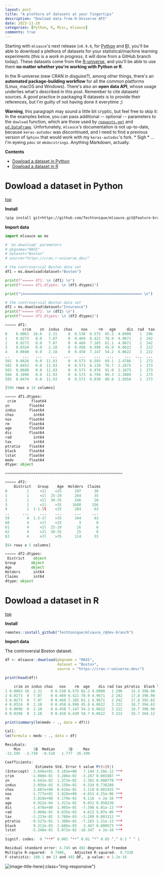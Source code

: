 ```yaml
---
layout: post
title: "A plethora of datasets at your fingertips"
description: "Dowload data from R-Universe API"
date: 2023-11-20
categories: [Python, R, Misc, mlsauce]
comments: true
---
```


Starting with `mlsauce`'s next release (`v0.9.0`, for [Python](https://github.com/Techtonique/mlsauce) and [R](https://github.com/Techtonique/mlsauce_r)), you'll be able to download a plethora of datasets for your statistical/machine learning experiments (this is a _work in progress_, it will done from a GitHub branch today). These datasets come from the [R-universe](https://r-universe.dev/search/), and you'll be able to use them **no matter whether you're working with Python or R**. 

In the R-universe (new CRAN in disguise?), among other things, there's an **automated package-building workflow** for all the common platforms (Linux, macOS and Windows). There's also an **open data API**, whose usage underlies what's described in this post. Remember to cite datasets' sources. A _good_ practice in packaging R datasets is to provide their  references, but I'm guilty of not having done it everytime ;) 

**Warning**, this paragraph may sound a little bit cryptic, but feel free to skip it: In the examples below, you can pass additional -- optional -- parameters to the `dowload` function, which are those used by [`requests.get`](https://requests.readthedocs.io/en/latest/api/#requests.get) and [`pd.DataFrame`](https://pandas.pydata.org/pandas-docs/stable/reference/api/pandas.DataFrame.html#pandas-dataframe). Unfortunately, `mlsauce`'s documentation is not up-to-date, because `keras-autodoc` was discontinued, and I need to find a previous version of `Sphinx` that would work with my `keras-autodoc`'s fork. * Sigh * ... I'm eyeing `pdoc` or `mkdocstrings`. Anything Markdown, actually. 

**Contents**

<ul>
 <li> <a href="#dowload-a-dataset-in-python">Dowload a dataset in Python</a> </li>
 <li> <a href="#dowload-a-dataset-in-r">Dowload a dataset in R</a> </li>
</ul>


# Dowload a dataset in Python 

<a href="#">top</a>

**Install**

```bash
!pip install git+https://github.com/Techtonique/mlsauce.git@feature-branch
```

**Import data**

```Python
import mlsauce as ms 

# `ms.download` parameters 
# pkgname="MASS"
# dataset="Boston"
# source="https://cran.r-universe.dev/"

# the controversial Boston data set 
df1 = ms.download(dataset="Boston")

print(f"===== df1: \n {df1} \n")
print(f"===== df1.dtypes: \n {df1.dtypes}")

print("\n====================================================== \n")

# the controversial Boston data set 
df2 = ms.download(dataset="Insurance")
print(f"===== df2: \n {df2} \n")
print(f"===== df2.dtypes: \n {df2.dtypes}")
````
```Python
===== df1: 
        crim    zn  indus  chas    nox     rm   age     dis  rad  tax  ptratio   black  lstat  medv
0    0.0063  18.0   2.31     0  0.538  6.575  65.2  4.0900    1  296     15.3  396.90   4.98  24.0
1    0.0273   0.0   7.07     0  0.469  6.421  78.9  4.9671    2  242     17.8  396.90   9.14  21.6
2    0.0273   0.0   7.07     0  0.469  7.185  61.1  4.9671    2  242     17.8  392.83   4.03  34.7
3    0.0324   0.0   2.18     0  0.458  6.998  45.8  6.0622    3  222     18.7  394.63   2.94  33.4
4    0.0690   0.0   2.18     0  0.458  7.147  54.2  6.0622    3  222     18.7  396.90   5.33  36.2
..      ...   ...    ...   ...    ...    ...   ...     ...  ...  ...      ...     ...    ...   ...
501  0.0626   0.0  11.93     0  0.573  6.593  69.1  2.4786    1  273     21.0  391.99   9.67  22.4
502  0.0453   0.0  11.93     0  0.573  6.120  76.7  2.2875    1  273     21.0  396.90   9.08  20.6
503  0.0608   0.0  11.93     0  0.573  6.976  91.0  2.1675    1  273     21.0  396.90   5.64  23.9
504  0.1096   0.0  11.93     0  0.573  6.794  89.3  2.3889    1  273     21.0  393.45   6.48  22.0
505  0.0474   0.0  11.93     0  0.573  6.030  80.8  2.5050    1  273     21.0  396.90   7.88  11.9

[506 rows x 14 columns] 

===== df1.dtypes: 
 crim       float64
zn         float64
indus      float64
chas         int64
nox        float64
rm         float64
age        float64
dis        float64
rad          int64
tax          int64
ptratio    float64
black      float64
lstat      float64
medv       float64
dtype: object

====================================================== 

===== df2: 
    District   Group    Age  Holders  Claims
0         1     <1l    <25      197      38
1         1     <1l  25-29      264      35
2         1     <1l  30-35      246      20
3         1     <1l    >35     1680     156
4         1  1-1.5l    <25      284      63
..      ...     ...    ...      ...     ...
59        4  1.5-2l    >35      344      63
60        4     >2l    <25        3       0
61        4     >2l  25-29       16       6
62        4     >2l  30-35       25       8
63        4     >2l    >35      114      33

[64 rows x 5 columns] 

===== df2.dtypes: 
 District    object
Group       object
Age         object
Holders      int64
Claims       int64
dtype: object
```

# Dowload a dataset in R 

<a href="#">top</a>

**Install**

```R
remotes::install_github("Techtonique/mlsauce_r@dev-branch")
```

**Import data**

The controversial Boston dataset. 

```R
df <- mlsauce::download(pkgname = "MASS",
                        dataset = "Boston",
                        source = "https://cran.r-universe.dev/")
```

```R
print(head(df))
```

```R
    crim zn indus chas   nox    rm  age    dis rad tax ptratio  black lstat medv
1 0.0063 18  2.31    0 0.538 6.575 65.2 4.0900   1 296    15.3 396.90  4.98 24.0
2 0.0273  0  7.07    0 0.469 6.421 78.9 4.9671   2 242    17.8 396.90  9.14 21.6
3 0.0273  0  7.07    0 0.469 7.185 61.1 4.9671   2 242    17.8 392.83  4.03 34.7
4 0.0324  0  2.18    0 0.458 6.998 45.8 6.0622   3 222    18.7 394.63  2.94 33.4
5 0.0690  0  2.18    0 0.458 7.147 54.2 6.0622   3 222    18.7 396.90  5.33 36.2
6 0.0298  0  2.18    0 0.458 6.430 58.7 6.0622   3 222    18.7 394.12  5.21 28.7
```

```R
print(summary(lm(medv ~ ., data = df)))
```

```R
Call:
lm(formula = medv ~ ., data = df)

Residuals:
    Min      1Q  Median      3Q     Max 
-15.595  -2.730  -0.518   1.777  26.199 

Coefficients:
              Estimate Std. Error t value Pr(>|t|)    
(Intercept)  3.646e+01  5.103e+00   7.144 3.28e-12 ***
crim        -1.080e-01  3.286e-02  -3.287 0.001087 ** 
zn           4.642e-02  1.373e-02   3.382 0.000778 ***
indus        2.056e-02  6.150e-02   0.334 0.738288    
chas         2.687e+00  8.616e-01   3.118 0.001925 ** 
nox         -1.777e+01  3.820e+00  -4.651 4.25e-06 ***
rm           3.810e+00  4.179e-01   9.116  < 2e-16 ***
age          6.922e-04  1.321e-02   0.052 0.958230    
dis         -1.476e+00  1.995e-01  -7.398 6.01e-13 ***
rad          3.060e-01  6.635e-02   4.613 5.07e-06 ***
tax         -1.233e-02  3.760e-03  -3.280 0.001112 ** 
ptratio     -9.527e-01  1.308e-01  -7.283 1.31e-12 ***
black        9.312e-03  2.686e-03   3.467 0.000573 ***
lstat       -5.248e-01  5.072e-02 -10.347  < 2e-16 ***
---
Signif. codes:  0 ‘***’ 0.001 ‘**’ 0.01 ‘*’ 0.05 ‘.’ 0.1 ‘ ’ 1

Residual standard error: 4.745 on 492 degrees of freedom
Multiple R-squared:  0.7406,	Adjusted R-squared:  0.7338 
F-statistic: 108.1 on 13 and 492 DF,  p-value: < 2.2e-16
```

![image-title-here]({{base}}/images/t-logo2.png){:class="img-responsive"}
